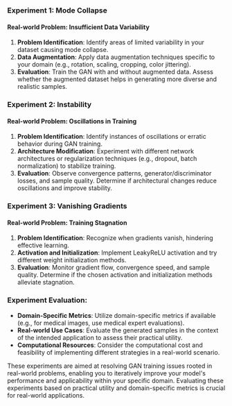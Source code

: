 ### Experiment 1: Mode Collapse

#### Real-world Problem: Insufficient Data Variability
1. **Problem Identification**: Identify areas of limited variability in your dataset causing mode collapse.
2. **Data Augmentation**: Apply data augmentation techniques specific to your domain (e.g., rotation, scaling, cropping, color jittering).
3. **Evaluation**: Train the GAN with and without augmented data. Assess whether the augmented dataset helps in generating more diverse and realistic samples.

### Experiment 2: Instability

#### Real-world Problem: Oscillations in Training
1. **Problem Identification**: Identify instances of oscillations or erratic behavior during GAN training.
2. **Architecture Modification**: Experiment with different network architectures or regularization techniques (e.g., dropout, batch normalization) to stabilize training.
3. **Evaluation**: Observe convergence patterns, generator/discriminator losses, and sample quality. Determine if architectural changes reduce oscillations and improve stability.

### Experiment 3: Vanishing Gradients

#### Real-world Problem: Training Stagnation
1. **Problem Identification**: Recognize when gradients vanish, hindering effective learning.
2. **Activation and Initialization**: Implement LeakyReLU activation and try different weight initialization methods.
3. **Evaluation**: Monitor gradient flow, convergence speed, and sample quality. Determine if the chosen activation and initialization methods alleviate stagnation.

### Experiment Evaluation:

- **Domain-Specific Metrics**: Utilize domain-specific metrics if available (e.g., for medical images, use medical expert evaluations).
- **Real-world Use Cases**: Evaluate the generated samples in the context of the intended application to assess their practical utility.
- **Computational Resources**: Consider the computational cost and feasibility of implementing different strategies in a real-world scenario.

These experiments are aimed at resolving GAN training issues rooted in real-world problems, enabling you to iteratively improve your model's performance and applicability within your specific domain. Evaluating these experiments based on practical utility and domain-specific metrics is crucial for real-world applications.
